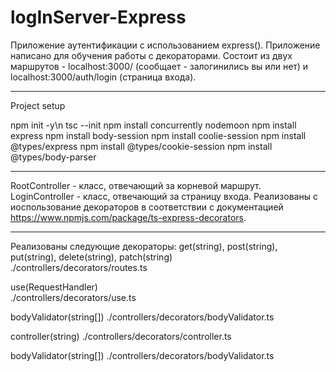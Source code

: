 # logInServer-Express

  Приложение аутентификации с использованием express(). Приложение написано для 
обучения работы с декораторами. Состоит из двух 
маршрутов - localhost:3000/ (сообщает - залогинились вы или нет) и 
localhost:3000/auth/login (страница входа).

--------------------------------------------------------------------------------

Project setup

npm init -y\n
tsc --init
npm install concurrently nodemoon
npm install express
npm install body-session
npm install coolie-session
npm install @types/express
npm install @types/cookie-session
npm install @types/body-parser
  
--------------------------------------------------------------------------------

RootController - класс, отвечающий за корневой маршрут. LoginController - класс, 
отвечающий за страницу входа. Реализованы с иоспользование декораторов в 
соответствии с документацией https://www.npmjs.com/package/ts-express-decorators. 

--------------------------------------------------------------------------------
Реализованы следующие декораторы: 
get(string), post(string), put(string), delete(string), patch(string)                           
./controllers/decorators/routes.ts

use(RequestHandler)  
./controllers/decorators/use.ts

bodyValidator(string[])
./controllers/decorators/bodyValidator.ts

controller(string) 
./controllers/decorators/controller.ts

bodyValidator(string[])
./controllers/decorators/bodyValidator.ts

